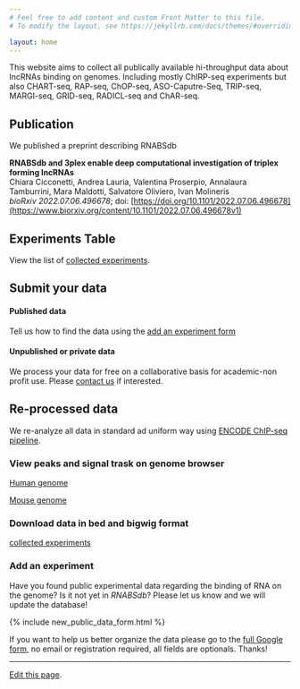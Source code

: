```yaml
---
# Feel free to add content and custom Front Matter to this file.
# To modify the layout, see https://jekyllrb.com/docs/themes/#overriding-theme-defaults

layout: home
---
```


This website aims to collect all publically available hi-throughput data about lncRNAs binding on genomes.
Including mostly ChIRP-seq experiments but also CHART-seq, RAP-seq, ChOP-seq, ASO-Caputre-Seq, TRIP-seq, MARGI-seq, GRID-seq, RADICL-seq and ChAR-seq.

## Publication

We published a preprint describing RNABSdb

__RNABSdb and 3plex enable deep computational investigation of triplex forming lncRNAs__
<br>
Chiara Cicconetti, Andrea Lauria, Valentina Proserpio, Annalaura Tamburrini, Mara Maldotti, Salvatore Oliviero, Ivan Molineris
<br>
_bioRxiv 2022.07.06.496678_; doi: [https://doi.org/10.1101/2022.07.06.496678](https://www.biorxiv.org/content/10.1101/2022.07.06.496678v1)

## Experiments Table
View the list of [collected experiments](experiments_table).

## Submit your data

#### Published data

Tell us how to find the data using the [add an experiment form](#add_an_experiment)

#### Unpublished or private data

We process your data for free on a collaborative basis for academic-non profit use. Please [contact us](analyze) if interested.

## Re-processed data

We re-analyze all data in standard ad uniform way using [ENCODE ChIP-seq pipeline](https://www.encodeproject.org/chip-seq/transcription_factor/).

### View peaks and signal trask on genome browser

[Human genome](https://genome.ucsc.edu/cgi-bin/hgTracks?hubUrl=https://olilab.unito.it/RNABSdb/hub.txt&genome=hg38&position=lastDbPos)

[Mouse genome](https://genome.ucsc.edu/cgi-bin/hgTracks?hubUrl=https://olilab.unito.it/RNABSdb/hub.txt&genome=mm10&position=lastDbPos)

### Download data in bed and bigwig format

[collected experiments](download_data)


### Add an experiment
<a name="add_an_experiment"></a>
Have you found public experimental data regarding the binding of RNA on the genome? Is it not yet in *RNABSdb*? Please let us know and we will update the database!

{% include new_public_data_form.html %}

If you want to help us better organize the data please go to the [full Google form](https://docs.google.com/forms/d/e/1FAIpQLSdKV6HKGrhoiFCRUoUkID0PG_gKEpH_VOkvyUsBLRBpXj2u_g/viewform?usp=sf_link), no email or registration required, all fields are optionals. Thanks!


------------
[Edit this page](https://github.com/molinerisLab/RNABSdb/edit/gh-pages/index.md).
